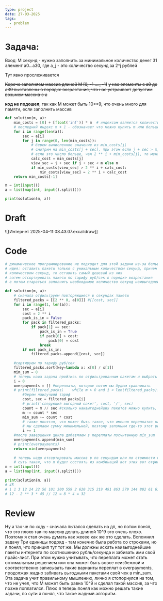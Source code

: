 ```yaml
---
type: project
date: 27-03-2025
tags:
  - problem
---
```


# Задача:

Вход:
M секунд - нужно заполнить за минимальное количество денег
31 элемент a0...a30, где a_j - это количество секунд за 2^j рублей

Тут явно прослеживается

~~Короче заполняем массив длиной M [0, -1 ...., -1]~~
~~у нас элементы с a0 до a30 выставлены в порядке возрастания, что нас устраивает~~
~~допустим возьмем массив с a~~



**код не подошел**, так как M может быть 10**9, что очень много для памяти, если заполнить массив

```python
def solution(m, a):
    min_costs = [0] + [float('inf')] * m  # индексом является количество секунд, которое можно купить
    # последний индекс m + 1 - обозначает что можно купить m или больше секунд
    for i in range(len(a)):
        sec = a[i]
        for j in range(0, len(min_costs)):
            # берем вычисленное значение из min_costs[j]
            # смотрим на min_costs[j + sec], при этом если j + sec > m, то смотрим на min_costs[m]
            # если это число больше, чем 2 ** i + min_costs[j], то меняем его на это
            calc_cost = min_costs[j]
            view_sec = j + sec if j + sec < m else m
            if min_costs[view_sec] > 2 ** i + calc_cost:
                min_costs[view_sec] = 2 ** i + calc_cost
    return min_costs[-1]

m = int(input())
a = list(map(int, input().split()))

print(solution(m, a))
```



# Draft
![[Интернет 2025-04-11 08.43.07.excalidraw]]

# Code


```python
# динамическое программирование не подходит для этой задачи из-за большого M  
# идея: оставить пакеты только с уникальным количеством секунд, причем если есть несколько пакетов с одинаковым  
# количеством секунд, то оставить самый дешевый из них  
# затем отсортировать пакеты по тарифу руб/сек в порядке возрастания  
# а потом стараться заполнить необходимое количество секунд наивыгоднейшими пакетами  
  
def solution(m, a):  
    # сначала отфильтруем повторяющиеся в секундах пакеты  
    filtered_packs = [[2 ** 0, a[0]]] #[[cost, sec]]  
    for i in range(1, len(a)):  
        sec = a[i]  
        cost = 2 ** i  
        pack_is_in = False  
        for pack in filtered_packs:  
            if pack[1] == sec:  
                pack_is_in = True  
                if pack[0] > cost:  
                    pack[0] = cost  
                break  
        if not pack_is_in:  
            filtered_packs.append([cost, sec])  
  
    #сортируем по тарифу руб/сек  
    filtered_packs.sort(key=lambda x: x[0] / x[1])  
    min_sum = 0  
    # теперь наша задача пройтись по отфильтрованным пакетам и выбрать самое дешевое для m  
    i = 0  
    overpayments = [] #переплаты, которые потом мы будем сравнивать  
    # print(filtered_packs)    while m > 0 and i < len(filtered_packs):  
        #берем наилучший тариф  
        cost, sec = filtered_packs[i]  
        # print('следующий выгодный пакет', cost, '/', sec)  
        count = m // sec #сколько наивыгоднейших пакетов можно купить, не переплатив  
        m -= count * sec  
        min_sum += count * cost  
        # также понятно, что может быть такое, что именно переплатив на один выгодный пакет больше,  
        # мы сделаем сумму минимальной, поэтому запомним где-то этот результат, чтобы сравнить потом        # также очевидно, что оптимальная переплата - это покупка лишь одного пакета, не больше - поэтому        # плюс ко всему добавление такого значения в overpayments может говорить о том, что count == 0 и переплата неизбежна        overpayments.append(min_sum + cost)  
        i += 1  
    #после завершения цикла добавляем в переплаты посчитанную min_sum  
    overpayments.append(min_sum)  
    # print(overpayments)  
    return min(overpayments)  
  
    # теперь надо отсортировать массив в по секундам или по стоимости пока не решил  
    # суть такая, что m будет состоять из комбинаций вот этих вот отфильтрованных (самых дешевых) пакетов инета  
m = int(input())  
a = list(map(int, input().split()))  
  
print(solution(m, a))  
# 45  
# 1 1 3 12 24 22 56 101 300 559 2 620 315 219 491 863 579 144 802 61 615 279 137 277 981 666 647 305 686 843 224  
# 12 - 2 ** 3 * 45 // 12 = 8 * 4 = 32
```

# Review


Ну а так че по коду - сначала пытался сделать на дп, но потом понял, что это плохо так-то массив делать длиной 10^9 это очень плохо. Поэтому я стал очень думать как жееее как же это сделать. Вспомнил задачу Три единицы подряд - там конечно была работа со строками, но я понял, что принцип тут тот же. Мы должны искать наивыгоднейшие пакеты интернета по соотношению рубль/секунда и забивать ими свой прайс-лист. При этом нужно учитывать, что переплата может стать оптимальным решением или она может быть вовсе неизбежной и соответственно записывать такие варианты переплат в overpayments, продолжая жадно забивать выгодными пакетами свой чек в min_sum.
Эта задача учит правильному мышлению, лично я стопорнулся на том, что не учел, что M может быть равна 10^9 и сделал такой массив, за что позже поплатился. Плюс я теперь понял как можно решать такие задачи, по сути я понял, что такое жадный алгоритм.
